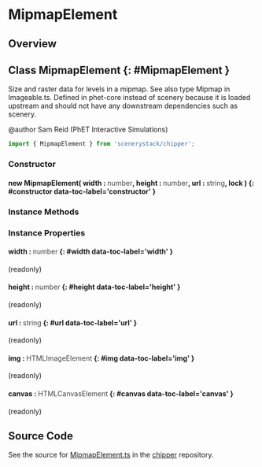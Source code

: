 # MipmapElement

## Overview



## Class MipmapElement {: #MipmapElement }


Size and raster data for levels in a mipmap.  See also type Mipmap in Imageable.ts.  Defined in phet-core instead of
scenery because it is loaded upstream and should not have any downstream dependencies such as scenery.

@author Sam Reid (PhET Interactive Simulations)

```js
import { MipmapElement } from 'scenerystack/chipper';
```
### Constructor

#### new MipmapElement( width : <span style="font-weight: 400; opacity: 80%;">number</span>, height : <span style="font-weight: 400; opacity: 80%;">number</span>, url : <span style="font-weight: 400; opacity: 80%;">string</span>, lock ) {: #constructor data-toc-label='constructor' }

### Instance Methods



### Instance Properties

#### width : <span style="font-weight: 400; opacity: 80%;">number</span> {: #width data-toc-label='width' }

(readonly)

#### height : <span style="font-weight: 400; opacity: 80%;">number</span> {: #height data-toc-label='height' }

(readonly)

#### url : <span style="font-weight: 400; opacity: 80%;">string</span> {: #url data-toc-label='url' }

(readonly)

#### img : <span style="font-weight: 400; opacity: 80%;">HTMLImageElement</span> {: #img data-toc-label='img' }

(readonly)

#### canvas : <span style="font-weight: 400; opacity: 80%;">HTMLCanvasElement</span> {: #canvas data-toc-label='canvas' }

(readonly)



## Source Code

See the source for [MipmapElement.ts](https://github.com/phetsims/chipper/blob/main/js/browser/MipmapElement.ts) in the [chipper](https://github.com/phetsims/chipper) repository.

